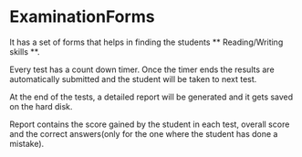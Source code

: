 # ExaminationForms
It has a set of forms that helps in finding the students ** Reading/Writing skills **. 

Every test has a count down timer. Once the timer ends the results are automatically submitted and the student will be taken to next test. 

At the end of the tests, a detailed report will be generated and it gets saved on the hard disk. 

Report contains the score gained by the student in each test, overall score and the correct answers(only for the one where the student has done a mistake).
